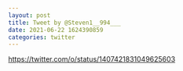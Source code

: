 ```yaml
--- 
layout: post 
title: Tweet by @Steven1__994___ 
date: 2021-06-22 1624390859 
categories: twitter 
--- 
```

https://twitter.com/o/status/1407421831049625603